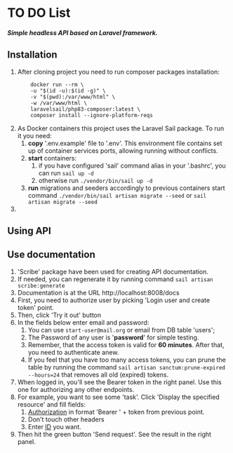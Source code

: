 # TO DO List

##### Simple headless API based on Laravel framework.

## Installation

1. After cloning project you need to run composer packages installation:
    ```
        docker run --rm \
        -u "$(id -u):$(id -g)" \
        -v "$(pwd):/var/www/html" \
        -w /var/www/html \
        laravelsail/php83-composer:latest \
        composer install --ignore-platform-reqs
    ```
2. As Docker containers this project uses the Laravel Sail package. To run it you need:     
   1. **copy** '.env.example' file to '.env'. This environment file contains set up of container services ports, allowing running without conflicts.
   2. **start** containers:
      1. if you have configured 'sail' command alias in your '.bashrc', you can run `sail up -d`
      2. otherwise run `./vendor/bin/sail up -d`
   3. **run** migrations and seeders accordingly to previous containers start command `./vendor/bin/sail artisan migrate --seed` or `sail artisan migrate --seed`
3. 

## Using API


## Use documentation
1. 'Scribe' package have been used for creating API documentation.
2. If needed, you can regenerate it by running command `sail artisan scribe:generate`
3. Documentation is at the URL http://localhost:8008/docs
4. First, you need to authorize user by picking 'Login user and create token' point.
5. Then, click 'Try it out' button
6. In the fields below enter email and password:
   1. You can use `start-user@mail.org` or email from DB table 'users';
   2. The Password of any user is '**password**' for simple testing.
   3. Remember, that the access token is valid for **60 minutes**. After that, you need to authenticate anew.
   4. If you feel that you have too many access tokens, you can prune the table by running the command `sail artisan sanctum:prune-expired --hours=24` that removes all old (expired) tokens.
7. When logged in, you'll see the Bearer token in the right panel. Use this one for authorizing any other endpoints.
8. For example, you want to see some 'task'. Click 'Display the specified resource' and fill fields:
   1. <u>Authorization</u> in format 'Bearer ' + token from previous point. 
   2. Don't touch other headers
   3. Enter <u>ID</u> you want.
9. Then hit the green button 'Send request'. See the result in the right panel.
